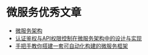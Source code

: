 # 微服务优秀文章

* [微服务架构](http://www.infoq.com/cn/profile/%E8%8B%8F%E6%A7%90)
* [认证鉴权与API权限控制在微服务架构中的设计与实现](http://blueskykong.com/categories/Security/)
* [手把手教你搭建一套可自动化构建的微服务框架](https://mp.weixin.qq.com/s?__biz=MzA5OTAyNzQ2OA==&mid=2649696817&idx=1&sn=1dd32274b8bcde6a262b44ce1de17c9a&chksm=88931552bfe49c4490d3a243ac71e6698799b2200319d12d6fc25f1fb7893e3fe3b06fc28dbc&scene=0#rd)
